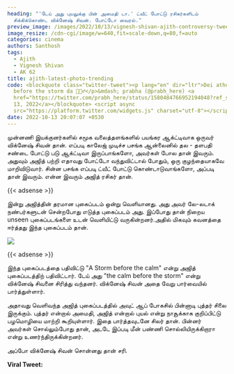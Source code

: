 ```yaml
---
heading: "'டேய் அது புயலுக்கு பின் அமைதி டா.' ட்வீட் போட்டு ரசிகர்களிடம்
  சிக்கிக்கொண்ட விக்னேஷ் சிவன். போட்டோ வைரல்."
preview_image: /images/2022/10/13/vignesh-shivan-ajith-controversy-tweet.jpeg
image_resize: /cdn-cgi/image/w=640,fit=scale-down,q=80,f=auto
categories: cinema
authors: Santhosh
tags:
  - Ajith
  - Vignesh Shivan
  - AK 62
title: ajith-latest-photo-trending
code: <blockquote class="twitter-tweet"><p lang="en" dir="ltr">Dei athu calm
  before the storm da 🤦🏽‍♂️</p>&mdash; prabha (@prabh_here) <a
  href="https://twitter.com/prabh_here/status/1580484766952194048?ref_src=twsrc%5Etfw">October
  13, 2022</a></blockquote> <script async
  src="https://platform.twitter.com/widgets.js" charset="utf-8"></script>
date: 2022-10-13 20:07:07 +0530
---
```



முன்னணி இயக்குனர்களில் சமூக வலைத்தளங்களில் பயங்கர ஆக்ட்டிவாக ஒருவர்  விக்னேஷ் சிவன் தான். எப்படி காலேஜ் முடிச்ச பசங்க ஆன்லைனில் தல - தளபதி சண்டை போட்டு படு ஆக்ட்டிவா இருப்பாங்களோ, அவர்கள் போல தான் இவரும். அதுவும் அஜித் பற்றி எதாவது போட்டோ வந்துவிட்டால் போதும், ஒரு குழந்தையாகவே மாறிவிடுவார். சின்ன பசங்க எப்படி ட்வீட் போட்டு கொண்டாடுவாங்களோ, அப்படி தான் இவரும். என்ன இவரும் அஜித் ரசிகர் தான். 

{{< adsense >}}

இன்று அஜித்தின் தரமான புகைப்படம் ஒன்று வெளியானது. அது அவர் லே-லடாக் நண்பர்களுடன் சென்றபோது எடுத்த புகைப்படம் அது. இப்போது தான் நிறைய unseen புகைப்படங்களை உடன்  வெளியிட்டு  வருகின்றனர்.அதில் மிகவும் கவனத்தை ஈர்த்தது இந்த புகைப்படம் தான்.

![](/images/2022/10/13/vignesh-shivan-ajith-controversy-tweet-1.jpeg)

{{< adsense >}}

இந்த புகைப்படத்தை பதிவிட்டு "A Storm before the calm"  என்று அஜித் புகைப்படத்திற் பதிவிட்டார். டேய் அது "the calm before the storm" என்று  விக்னேஷ் சிவனை சிரித்து வந்தனர். விக்னேஷ் சிவன் அதை வேறு பார்வையில் பார்த்துள்ளார்.

அதாவது  வெளிவந்த அஜித் புகைப்படத்தில் அவுட் ஆப் போகசில் பின்னாடி புத்தர் சிலை இருக்கும். புத்தர் என்றால் அமைதி, அஜித் என்றால் புயல் என்று நாசூக்காக குறிப்பிட்டு பழமொழியை மாற்றி கூறியுள்ளார். இதை பார்த்தவுடனே  சிலர் தான். பின்னர் அவர்கள் சொல்லும்போது தான், அடடே இப்படி மீன் பண்ணி சொல்லியிருக்கிறாரா என்று உணர்ந்திருக்கின்றனர்.

அப்போ விக்னேஷ் சிவன் சொன்னது தான் சரி.  

**Viral Tweet:**